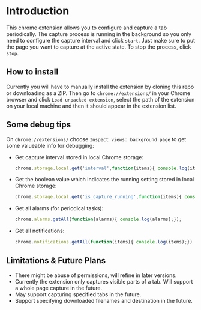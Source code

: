 # Introduction

This chrome extension allows you to configure and capture a tab periodically. The capture process is running in the background so you only need to configure the capture interval and click `start`.
Just make sure to put the page you want to capture at the active state. To stop the process, click `stop`.

## How to install

Currently you will have to manually install the extension by cloning this repo or downloading as a ZIP. Then go to `chrome://extensions/` in your Chrome browser and click `Load unpacked extension`, select the path of the extension on your local machine and then it should appear in the extension list.

## Some debug tips

On `chrome://extensions/` choose `Inspect views: background page` to get some valueable info for debugging:

* Get capture interval stored in local Chrome storage:
    ```javascript
    chrome.storage.local.get('interval',function(items){ console.log(items.interval);});
    ```

* Get the boolean value which indicates the running setting stored in local Chrome storage:
    ```javascript
    chrome.storage.local.get('is_capture_running',function(items){ console.log(items.is_capture_running);});
    ```

* Get all alarms (for periodical tasks):
    ```javascript
    chrome.alarms.getAll(function(alarms){ console.log(alarms);});
    ```

* Get all notifications:
    ```javascript
    chrome.notifications.getAll(function(items){ console.log(items);})
    ```

## Limitations & Future Plans

* There might be abuse of permissions, will refine in later versions.
* Currently the extension only captures visible parts of a tab. Will support a whole page capture in the future.
* May support capturing specified tabs in the future.
* Support specifying downloaded filenames and destination in the future.